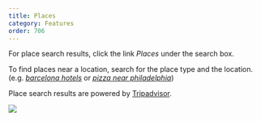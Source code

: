 ```yaml
---
title: Places
category: Features
order: 706
---
```


<p>
    For place search results, click the link <em>Places</em> under the search box.
</p>

<p>
    To find places near a location, search for the place type and the location.
    (e.g.
    <a href="https://duckduckgo.com/?q=barcelona+hotels"><em>barcelona hotels</em></a>
    or
    <a href="https://duckduckgo.com/?q=pizza+near+philadelphia"><em>pizza near philadelphia</em></a>)
</p>

<p>
    Place search results are powered by <a href="https://www.tripadvisor.com/">Tripadvisor</a>.
</p>

<img src="{{ site.baseurl }}/images/map-with-tripadvisor.jpg" />
